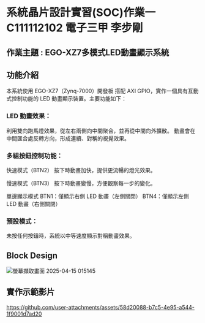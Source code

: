 # 系統晶片設計實習(SOC)作業一   C111112102 電子三甲 李步剛

## 作業主題 : EGO-XZ7多模式LED動畫顯示系統
## 功能介紹
本系統使用 EGO-XZ7（Zynq-7000）開發板 搭配 AXI GPIO，實作一個具有互動式控制功能的 LED 動畫顯示裝置。主要功能如下：

### LED 動畫效果：
利用雙向跑馬燈效果，從左右兩側向中間聚合，並再從中間向外擴散。
動畫會在中間匯合處反轉方向，形成連續、對稱的視覺效果。

### 多組按鈕控制功能：
快速模式（BTN2）
按下時動畫加快，提供更流暢的燈光效果。

慢速模式（BTN3）
按下時動畫變慢，方便觀察每一步的變化。

單邊顯示模式
BTN1：僅顯示右側 LED 動畫（左側關閉）
BTN4：僅顯示左側 LED 動畫（右側關閉）

### 預設模式：
未按任何按鈕時，系統以中等速度顯示對稱動畫效果。

## Block Design
![螢幕擷取畫面 2025-04-15 015145](https://github.com/user-attachments/assets/43f11925-d596-450a-b5f4-6761b64da03b)



## 實作示範影片
https://github.com/user-attachments/assets/58d20088-b7c5-4e95-a544-1f9001d7ad20

